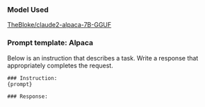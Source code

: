### Model Used
[TheBloke/claude2-alpaca-7B-GGUF](https://huggingface.co/TheBloke/claude2-alpaca-7B-GGUF)

### Prompt template: Alpaca
Below is an instruction that describes a task. Write a response that appropriately completes the request.
```
### Instruction:
{prompt}

### Response:
```
